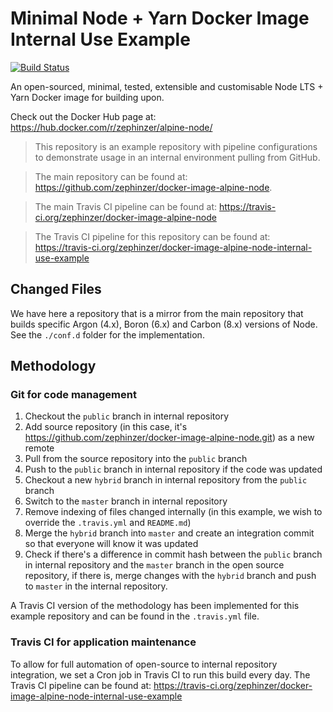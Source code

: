# Minimal Node + Yarn Docker Image Internal Use Example
[![Build Status](https://travis-ci.org/zephinzer/docker-image-alpine-node-internal-use-example.svg?branch=public)](https://travis-ci.org/zephinzer/docker-image-alpine-node-internal-use-example)

An open-sourced, minimal, tested, extensible and customisable Node LTS + Yarn Docker image for building upon.

Check out the Docker Hub page at: https://hub.docker.com/r/zephinzer/alpine-node/

> This repository is an example repository with pipeline configurations to demonstrate usage in an internal environment pulling from GitHub.

> The main repository can be found at: https://github.com/zephinzer/docker-image-alpine-node.

> The main Travis CI pipeline can be found at: https://travis-ci.org/zephinzer/docker-image-alpine-node

> The Travis CI pipeline for this repository can be found at: https://travis-ci.org/zephinzer/docker-image-alpine-node-internal-use-example

## Changed Files
We have here a repository that is a mirror from the main repository that builds specific Argon (4.x), Boron (6.x) and Carbon (8.x) versions of Node. See the `./conf.d` folder for the implementation.

## Methodology

### Git for code management

1. Checkout the `public` branch in internal repository
2. Add source repository (in this case, it's https://github.com/zephinzer/docker-image-alpine-node.git) as a new remote
3. Pull from the source repository into the `public` branch
4. Push to the `public` branch in internal repository if the code was updated
5. Checkout a new `hybrid` branch in internal repository from the `public` branch
6. Switch to the `master` branch in internal repository
7. Remove indexing of files changed internally (in this example, we wish to override the `.travis.yml` and `README.md`)
8. Merge the `hybrid` branch into `master` and create an integration commit so that everyone will know it was updated
9. Check if there's a difference in commit hash between the `public` branch in internal repository and the `master` branch in the open source repository, if there is, merge changes with the `hybrid` branch and push to `master` in the internal repository.

A Travis CI version of the methodology has been implemented for this example repository and can be found in the `.travis.yml` file.

### Travis CI for application maintenance
To allow for full automation of open-source to internal repository integration, we set a Cron job in Travis CI to run this build every day. The Travis CI pipeline can be found at: https://travis-ci.org/zephinzer/docker-image-alpine-node-internal-use-example